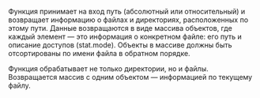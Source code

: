 Функция принимает на вход путь (абсолютный или относительный) и возвращает информацию о файлах и директориях, расположенных по этому пути. Данные возвращаются в виде массива объектов, где каждый элемент — это информация о конкретном файле: его путь и описание доступов (stat.mode). Объекты в массиве должны быть отсортированы по имени файла в обратном порядке.

Функция обрабатывает не только директории, но и файлы. Возвращается массив с одним объектом — информацией по текущему файлу.
